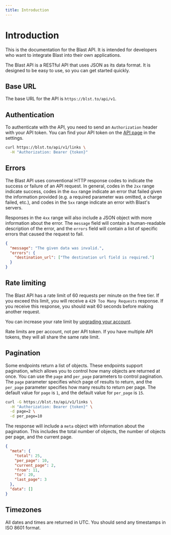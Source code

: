 ```yaml
---
title: Introduction
---
```


# Introduction

This is the documentation for the Blast API. It is intended for developers who want to integrate Blast into their own
applications.

The Blast API is a RESTful API that uses JSON as its data format. It is designed to be easy to use, so you can get
started quickly.

## Base URL

The base URL for the API is `https://blst.to/api/v1`.

## Authentication

To authenticate with the API, you need to send an `Authorization` header with your API token. You can find your API
token on the [API page](https://blst.to/settings/api) in the settings.

```bash
curl https://blst.to/api/v1/links \
  -H "Authorization: Bearer {token}"
```

## Errors

The Blast API uses conventional HTTP response codes to indicate the success or failure of an API request. In general,
codes in the `2xx` range indicate success, codes in the `4xx` range indicate an error that failed given the
information provided (e.g. a required parameter was omitted, a charge failed, etc.), and codes in the `5xx` range
indicate an error with Blast's servers.

Responses in the `4xx` range will also include a JSON object with more information about the error. The `message` field
will contain a human-readable description of the error, and the `errors` field will contain a list of specific errors
that caused the request to fail.

```json
{
  "message": "The given data was invalid.",
  "errors": {
    "destination_url": ["The destination url field is required."]
  }
}
```

## Rate limiting

The Blast API has a rate limit of 60 requests per minute on the free tier. If you exceed this limit, you will receive
a `429 Too Many Requests` response. If you receive this response, you should wait 60 seconds before making another
request.

You can increase your rate limit by [upgrading your account](https://blst.to/settings/api).

Rate limits are per account, not per API token. If you have multiple API tokens, they will all share the same rate
limit.

## Pagination

Some endpoints return a list of objects. These endpoints support pagination, which allows you to control how many
objects are returned at once. You can use the `page` and `per_page` parameters to control pagination. The `page`
parameter specifies which page of results to return, and the `per_page` parameter specifies how many results to return
per page. The default value for `page` is `1`, and the default value for `per_page` is `15`.

```bash
curl -G https://blst.to/api/v1/links \
  -H "Authorization: Bearer {token}" \
  -d page=2 \
  -d per_page=10
```

The response will include a `meta` object with information about the pagination. This includes the total number of
objects, the number of objects per page, and the current page.

```json
{
  "meta": {
    "total": 25,
    "per_page": 10,
    "current_page": 2,
    "from": 11,
    "to": 20,
    "last_page": 3
  },
  "data": []
}
```

## Timezones

All dates and times are returned in UTC. You should send any timestamps in ISO 8601 format.
